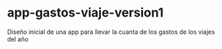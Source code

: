 # app-gastos-viaje-version1
Diseño inicial de una app para llevar la cuanta de los gastos de los viajes del año
